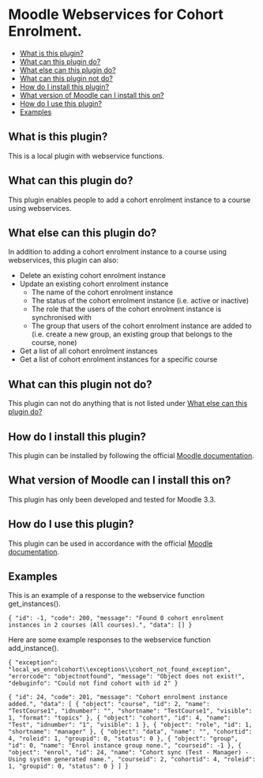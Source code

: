 # Moodle Webservices for Cohort Enrolment.


* [What is this plugin?](#what-is-this-plugin?)
* [What can this plugin do?](#what-can-this-plugin-do?)
* [What else can this plugin do?](#what-else-can-this-plugin-do?)
* [What can this plugin not do?](#what-can-this-plugin-not-do?)
* [How do I install this plugin?](#how-do-i-install-this-plugin?)
* [What version of Moodle can I install this on?](#what-version-of-moodle-can-i-install-this-on?)
* [How do I use this plugin?](#how-do-i-use-this-plugin?)
* [Examples](#examples)

What is this plugin?
--------------------

This is a local plugin with webservice functions.

What can this plugin do?
-------------------------

This plugin enables people to add a cohort enrolment instance to a course using webservices.

What else can this plugin do?
------------------------------

In addition to adding a cohort enrolment instance to a course using webservices, this plugin can also:

* Delete an existing cohort enrolment instance
* Update an existing cohort enrolment instance
    * The name of the cohort enrolment instance
    * The status of the cohort enrolment instance (i.e. active or inactive) 
    * The role that the users of the cohort enrolment instance is synchronised with
    * The group that users of the cohort enrolment instance are added to 
      (i.e. create a new group, an existing group that belongs to the course, none)
* Get a list of all cohort enrolment instances
* Get a list of cohort enrolment instances for a specific course

What can this plugin not do?
----------------------------

This plugin can not do anything that is not listed under [What else can this plugin do?](#what-else-can-this-plugin-do?)

How do I install this plugin?
-----------------------------

This plugin can be installed by following the official 
<a href="http://docs.moodle.org/en/Installing_plugins">Moodle documentation</a>. 


What version of Moodle can I install this on?
---------------------------------------------

This plugin has only been developed and tested for Moodle 3.3.

How do I use this plugin?
-------------------------

This plugin can be used in accordance with the official 
<a href="https://docs.moodle.org/en/Using_web_services">Moodle documentation</a>.

Examples
--------

This is an example of a response to the webservice function get_instances().

`{
     "id": -1,
     "code": 200,
     "message": "Found 0 cohort enrolment instances in 2 courses (All courses).",
     "data": []
 }`
 
Here are some example responses to the webservice function add_instance().
 

 `{
      "exception": "local_ws_enrolcohort\\exceptions\\cohort_not_found_exception",
      "errorcode": "objectnotfound",
      "message": "Object does not exist!",
      "debuginfo": "Could not find cohort with id 2"
  }`
  
 `{
      "id": 24,
      "code": 201,
      "message": "Cohort enrolment instance added.",
      "data": [
          {
              "object": "course",
              "id": 2,
              "name": "TestCourse1",
              "idnumber": "",
              "shortname": "TestCourse1",
              "visible": 1,
              "format": "topics"
          },
          {
              "object": "cohort",
              "id": 4,
              "name": "Test",
              "idnumber": "1",
              "visible": 1
          },
          {
              "object": "role",
              "id": 1,
              "shortname": "manager"
          },
          {
              "object": "data",
              "name": "",
              "cohortid": 4,
              "roleid": 1,
              "groupid": 0,
              "status": 0
          },
          {
              "object": "group",
              "id": 0,
              "name": "Enrol instance group none.",
              "courseid": -1
          },
          {
              "object": "enrol",
              "id": 24,
              "name": "Cohort sync (Test - Manager) - Using system generated name.",
              "courseid": 2,
              "cohortid": 4,
              "roleid": 1,
              "groupid": 0,
              "status": 0
          }
      ]
  }`